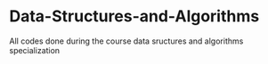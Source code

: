 # Data-Structures-and-Algorithms
All codes done during the course data sructures and algorithms specialization
